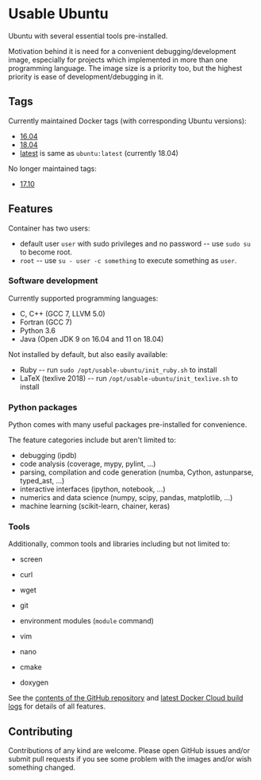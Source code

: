 # Usable Ubuntu

Ubuntu with several essential tools pre-installed.

Motivation behind it is need for a convenient debugging/development image,
especially for projects which implemented in more than one programming language.
The image size is a priority too, but the highest priority is ease of development/debugging in it.


## Tags

Currently maintained Docker tags (with corresponding Ubuntu versions):

* [16.04](https://github.com/mbdevpl/docker-usable-ubuntu/tree/16.04)
* [18.04](https://github.com/mbdevpl/docker-usable-ubuntu/tree/18.04)
* [latest](https://github.com/mbdevpl/docker-usable-ubuntu/tree/latest) is same as `ubuntu:latest` (currently 18.04)

No longer maintained tags:

* [17.10](https://github.com/mbdevpl/docker-usable-ubuntu/tree/17.10)


## Features

Container has two users:

* default user `user` with sudo privileges and no password -- use `sudo su` to become root.
* `root` -- use `su - user -c something` to execute something as `user`.


### Software development

Currently supported programming languages:

* C, C++ (GCC 7, LLVM 5.0)
* Fortran (GCC 7)
* Python 3.6
* Java (Open JDK 9 on 16.04 and 11 on 18.04)

Not installed by default, but also easily available:

* Ruby -- run `sudo /opt/usable-ubuntu/init_ruby.sh` to install
* LaTeX (texlive 2018) -- run `/opt/usable-ubuntu/init_texlive.sh` to install


### Python packages

Python comes with many useful packages pre-installed for convenience.

The feature categories include but aren't limited to:

* debugging (ipdb)
* code analysis (coverage, mypy, pylint, ...)
* parsing, compilation and code generation (numba, Cython, astunparse, typed_ast, ...)
* interactive interfaces (ipython, notebook, ...)
* numerics and data science (numpy, scipy, pandas, matplotlib, ...)
* machine learning (scikit-learn, chainer, keras)


### Tools

Additionally, common tools and libraries including but not limited to:

* screen
* curl
* wget
* git
* environment modules (`module` command)

* vim
* nano
* cmake
* doxygen

See the [contents of the GitHub repository](https://github.com/mbdevpl/docker-usable-ubuntu)
and [latest Docker Cloud build logs](https://cloud.docker.com/swarm/mbdevpl/repository/docker/mbdevpl/usable-ubuntu/builds)
for details of all features.


## Contributing

Contributions of any kind are welcome.
Please open GitHub issues and/or submit pull requests if you see some problem with the images
and/or wish something changed.
